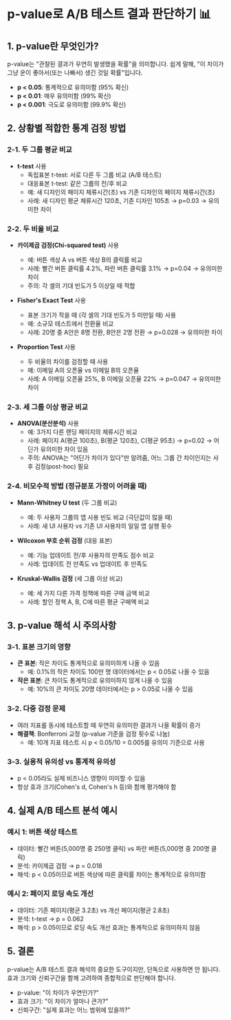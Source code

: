 # p-value로 A/B 테스트 결과 판단하기 📊

## 1. p-value란 무엇인가?

p-value는 "관찰된 결과가 우연히 발생했을 확률"을 의미합니다. 쉽게 말해, "이 차이가 그냥 운이 좋아서(또는 나빠서) 생긴 것일 확률"입니다.

- **p < 0.05**: 통계적으로 유의미함 (95% 확신)
- **p < 0.01**: 매우 유의미함 (99% 확신)
- **p < 0.001**: 극도로 유의미함 (99.9% 확신)

## 2. 상황별 적합한 통계 검정 방법

### 2-1. 두 그룹 평균 비교
- **t-test** 사용
  - 독립표본 t-test: 서로 다른 두 그룹 비교 (A/B 테스트)
  - 대응표본 t-test: 같은 그룹의 전/후 비교
  - 예: 새 디자인의 페이지 체류시간(초) vs 기존 디자인의 페이지 체류시간(초)
  - 사례: 새 디자인 평균 체류시간 120초, 기존 디자인 105초 → p=0.03 → 유의미한 차이

### 2-2. 두 비율 비교
- **카이제곱 검정(Chi-squared test)** 사용
  - 예: 버튼 색상 A vs 버튼 색상 B의 클릭률 비교
  - 사례: 빨간 버튼 클릭률 4.2%, 파란 버튼 클릭률 3.1% → p=0.04 → 유의미한 차이
  - 주의: 각 셀의 기대 빈도가 5 이상일 때 적합

- **Fisher's Exact Test** 사용
  - 표본 크기가 작을 때 (각 셀의 기대 빈도가 5 미만일 때) 사용
  - 예: 소규모 테스트에서 전환율 비교
  - 사례: 20명 중 A안은 8명 전환, B안은 2명 전환 → p=0.028 → 유의미한 차이

- **Proportion Test** 사용
  - 두 비율의 차이를 검정할 때 사용
  - 예: 이메일 A의 오픈율 vs 이메일 B의 오픈율
  - 사례: A 이메일 오픈율 25%, B 이메일 오픈율 22% → p=0.047 → 유의미한 차이

### 2-3. 세 그룹 이상 평균 비교
- **ANOVA(분산분석)** 사용
  - 예: 3가지 다른 랜딩 페이지의 체류시간 비교
  - 사례: 페이지 A(평균 100초), B(평균 120초), C(평균 95초) → p=0.02 → 어딘가 유의미한 차이 있음
  - 주의: ANOVA는 "어딘가 차이가 있다"만 알려줌, 어느 그룹 간 차이인지는 사후 검정(post-hoc) 필요

### 2-4. 비모수적 방법 (정규분포 가정이 어려울 때)
- **Mann-Whitney U test** (두 그룹 비교)
  - 예: 두 사용자 그룹의 앱 사용 빈도 비교 (극단값이 많을 때)
  - 사례: 새 UI 사용자 vs 기존 UI 사용자의 일일 앱 실행 횟수

- **Wilcoxon 부호 순위 검정** (대응 표본)
  - 예: 기능 업데이트 전/후 사용자의 만족도 점수 비교
  - 사례: 업데이트 전 만족도 vs 업데이트 후 만족도

- **Kruskal-Wallis 검정** (세 그룹 이상 비교)
  - 예: 세 가지 다른 가격 정책에 따른 구매 금액 비교
  - 사례: 할인 정책 A, B, C에 따른 평균 구매액 비교

## 3. p-value 해석 시 주의사항

### 3-1. 표본 크기의 영향
- **큰 표본**: 작은 차이도 통계적으로 유의미하게 나올 수 있음
  - 예: 0.1%의 작은 차이도 100만 명 데이터에서는 p < 0.05로 나올 수 있음
- **작은 표본**: 큰 차이도 통계적으로 유의미하지 않게 나올 수 있음
  - 예: 10%의 큰 차이도 20명 데이터에서는 p > 0.05로 나올 수 있음

### 3-2. 다중 검정 문제
- 여러 지표를 동시에 테스트할 때 우연히 유의미한 결과가 나올 확률이 증가
- **해결책**: Bonferroni 교정 (p-value 기준을 검정 횟수로 나눔)
  - 예: 10개 지표 테스트 시 p < 0.05/10 = 0.005를 유의미 기준으로 사용

### 3-3. 실용적 유의성 vs 통계적 유의성
- p < 0.05라도 실제 비즈니스 영향이 미미할 수 있음
- 항상 효과 크기(Cohen's d, Cohen's h 등)와 함께 평가해야 함

## 4. 실제 A/B 테스트 분석 예시

### 예시 1: 버튼 색상 테스트
- 데이터: 빨간 버튼(5,000명 중 250명 클릭) vs 파란 버튼(5,000명 중 200명 클릭)
- 분석: 카이제곱 검정 → p = 0.018
- 해석: p < 0.05이므로 버튼 색상에 따른 클릭률 차이는 통계적으로 유의미함

### 예시 2: 페이지 로딩 속도 개선
- 데이터: 기존 페이지(평균 3.2초) vs 개선 페이지(평균 2.8초)
- 분석: t-test → p = 0.062
- 해석: p > 0.05이므로 로딩 속도 개선 효과는 통계적으로 유의미하지 않음

## 5. 결론

p-value는 A/B 테스트 결과 해석의 중요한 도구이지만, 단독으로 사용하면 안 됩니다. 효과 크기와 신뢰구간을 함께 고려하여 종합적으로 판단해야 합니다.

- p-value: "이 차이가 우연인가?"
- 효과 크기: "이 차이가 얼마나 큰가?"
- 신뢰구간: "실제 효과는 어느 범위에 있을까?"